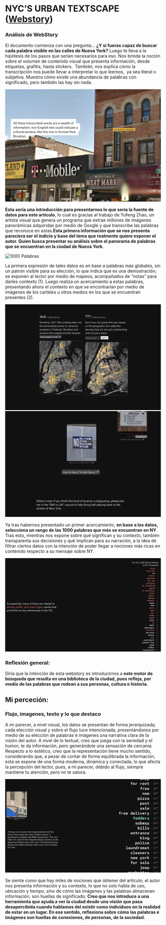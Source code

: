 # NYC’S URBAN TEXTSCAPE ([Webstory](https://pudding.cool/2025/07/street-view/))
### Análisis de WebStory

El documento comienza con una pregunta... **¿Y si fueras capaz de buscar cada palabra visible en las calles de Nueva York?** Luego te lleva a la hipótesis de los pasos que serían necesarios para eso. Nos brinda la noción sobre el volumen de contenido visual que presenta información, desde etiquetas, grafitis, hasta stickers.  También, nos explica cómo la transcripción nos puede llevar a interpretar lo que leemos,  ya sea literal o subjetiva. Muestra cómo existe una abundancia de palabras con significado, pero también las hay sin nada.


![Ejemplo](/tarea01/image1.png)


**Esta sería una introducción para presentarnos lo que sería la fuente de datos para este artículo**, lo cual es gracias al trabajo de Yufeng Zhao, un artista visual que genera un programa que extrae millones de imágenes panorámicas adquiridas por medio de Google y que transcribe las palabras que reconoce en estas.**Esta primera información que se nos presenta pareciera ser el indicio y base del tema que realmente quiere exponer el autor. Quien busca presentar su análisis sobre el panorama de palabras que se encuentran en la ciudad de Nueva York**.


![1000 Palabras](/tarea01/image2.png)


La primera expresión de tales datos es en base a palabras más globales, sin un patrón visible para su elección, lo que indica que es una demostración; se exponen al lector por medio de mapeos, acompañados de “notas” para darles contexto (1). Luego realiza un acercamiento a estas palabras, presentando ahora el contexto en que se encontrarían por medio de imágenes de los carteles u otros medios en los que se encuentran presentes (2).

![1](/tarea01/image4.png)
![2](/tarea01/image5.png)


Ya tras habernos presentado un primer acercamiento, **en base a los datos, selecciona un rango de las 1000 palabras que más se encuentran en NY**. Tras esto, mientras nos expone sobre qué significan y su contexto, también transparenta sus decisiones y qué implican para su narración, a la idea de filtrar ciertos datos con la intención de poder llegar a nociones más ricas en contenido respecto a su mensaje sobre NY.

![1000 Palabras](/tarea01/image6.png)


### Reflexión general:

Diría que la intención de esta webstory es introducirnos a **este motor de búsqueda que resulta en una biblioteca de la ciudad, pues refleja, por medio de las palabras que rodean a sus personas, cultura e historia.** 


## Mi perceción:
### Flujo, imagenes, texto y lo que destaco

A mi parecer, a nivel visual, los datos se presentan de forma jerarquizada; cada elección visual y sobre el flujo luce intencionada, presentándonos por medio de su elección de palabras e imágenes una narrativa clara de la visión del autor. A nivel de lo textual, creo que juega con la seriedad y el humor; te da información, pero generándote una sensación de cercanía. Respecto a lo estético, creo que la representación tiene mucho sentido, considerando que, a pesar de contar de forma equilibrada la información, esta se expone de una forma moderna, dinámica y conectada, lo que afecta la percepción del lector, pues, a mi parecer, debido al flujo, siempre mantiene tu atención, pero no te satura.

![Ejemplo](/tarea01/image7.png)


Se siente como que hay miles de nociones que obtener del artículo; el autor nos presenta información y su contexto, lo que no solo habla de uso, ubicación y tiempo, sino de cómo las imágenes y las palabras almacenan información, son huellas de significado. **Creo que nos introduce a una herramienta que ayuda a ver la ciudad desde una visión que pasa desapercibida cuando hablamos del existir como individuos en la realidad de estar en un lugar. En ese sentido, reflexiona sobre cómo las palabras e imágenes son huellas de conexiones, de personas, de la sociedad.**
